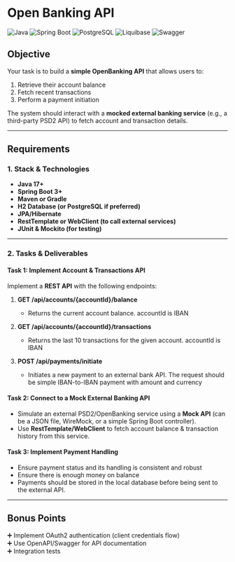 # Open Banking API

![Java](https://img.shields.io/badge/Java-17-blue)
![Spring Boot](https://img.shields.io/badge/Spring%20Boot-3.4.2-brightgreen)
![PostgreSQL](https://img.shields.io/badge/Database-PostgreSQL-lightblue)
![Liquibase](https://img.shields.io/badge/DB%20Migration-Liquibase-yellow)
![Swagger](https://img.shields.io/badge/Swagger-OpenAPI-informational)

## **Objective**
Your task is to build a **simple OpenBanking API** that allows users to:
1. Retrieve their account balance
2. Fetch recent transactions
3. Perform a payment initiation

The system should interact with a **mocked external banking service** (e.g., a third-party PSD2 API) to fetch account and transaction details.

---

## **Requirements**

### **1. Stack & Technologies**
- **Java 17+**
- **Spring Boot 3+**
- **Maven or Gradle**
- **H2 Database (or PostgreSQL if preferred)**
- **JPA/Hibernate**
- **RestTemplate or WebClient (to call external services)**
- **JUnit & Mockito (for testing)**

---

### **2. Tasks & Deliverables**

#### **Task 1: Implement Account & Transactions API**
Implement a **REST API** with the following endpoints:

1. **GET /api/accounts/{accountId}/balance**
    - Returns the current account balance. accountId is IBAN

2. **GET /api/accounts/{accountId}/transactions**
    - Returns the last 10 transactions for the given account. accountId is IBAN

3. **POST /api/payments/initiate**
    - Initiates a new payment to an external bank API. The request should be simple IBAN-to-IBAN payment with amount and currency

#### **Task 2: Connect to a Mock External Banking API**
- Simulate an external PSD2/OpenBanking service using a **Mock API** (can be a JSON file, WireMock, or a simple Spring Boot controller).
- Use **RestTemplate/WebClient** to fetch account balance & transaction history from this service.

#### **Task 3: Implement Payment Handling**
- Ensure payment status and its handling is consistent and robust
- Ensure there is enough money on balance
- Payments should be stored in the local database before being sent to the external API.

---

## **Bonus Points**
➕ Implement OAuth2 authentication (client credentials flow)  
➕ Use OpenAPI/Swagger for API documentation  
➕ Integration tests
